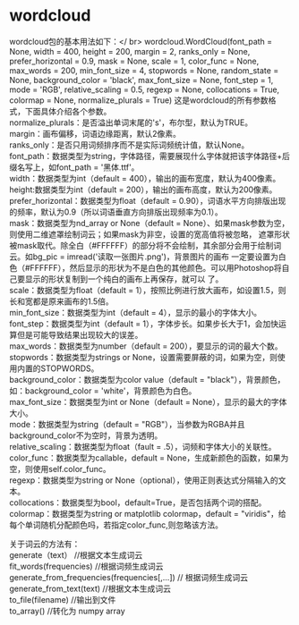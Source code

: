 # wordcloud
wordcloud包的基本用法如下：</ br>
<span>wordcloud.WordCloud(font_path = None,
                    width = 400,
                    height = 200,
                    margin = 2,
                    ranks_only = None,
                    prefer_horizontal = 0.9,
                    mask = None,
                    scale = 1,
                    color_func = None,
                    max_words = 200,
                    min_font_size = 4,
                    stopwords = None,
                    random_state = None,
                    background_color = 'black',
                    max_font_size = None,
                    font_step = 1,
                    mode = 'RGB',
                    relative_scaling = 0.5,
                    regexp = None,
                    collocations = True,
                    colormap = None,
                    normalize_plurals = True)
</span>
这是wordcloud的所有参数格式，下面具体介绍各个参数。</br>
normalize_plurals：是否溢出单词末尾的's'，布尔型，默认为TRUE。</br>
margin：画布偏移，词语边缘距离，默认2像素。</br>
ranks_only：是否只用词频排序而不是实际词频统计值，默认None。</br>
font_path：数据类型为string，字体路径，需要展现什么字体就把该字体路径+后缀名写上，如font_path = '黑体.ttf'。</br>
width：数据类型为int（default = 400），输出的画布宽度，默认为400像素。</br>
height:数据类型为int（default = 200），输出的画布高度，默认为200像素。</br>
prefer_horizontal：数据类型为float（default = 0.90），词语水平方向排版出现的频率，默认为0.9（所以词语垂直方向排版出现频率为0.1）。</br>
mask：数据类型为nd_array or None（default = None）、如果mask参数为空，则使用二维遮罩绘制词云；如果mask为非空，设置的宽高值将被忽略，
遮罩形状被mask取代。除全白（#FFFFFF）的部分将不会绘制，其余部分会用于绘制词云。如bg_pic = imread('读取一张图片.png')，背景图片的画布
一定要设置为白色（#FFFFFF），然后显示的形状为不是白色的其他颜色。可以用Photoshop将自己要显示的形状复制到一个纯白的画布上再保存，就可以
了。</br>
scale：数据类型为float（default = 1），按照比例进行放大画布，如设置1.5，则长和宽都是原来画布的1.5倍。</br>
min_font_size：数据类型为int（default = 4），显示的最小的字体大小。</br>
font_step：数据类型为int（default = 1），字体步长。如果步长大于1，会加快运算但是可能导致结果出现较大的误差。</br>
max_words：数据类型为number（default = 200），要显示的词的最大个数。</br>
stopwords：数据类型为strings or None，设置需要屏蔽的词，如果为空，则使用内置的STOPWORDS。</br>
background_color：数据类型为color value（default = "black"），背景颜色，如：background_color = 'white'，背景颜色为白色。</br>
max_font_size：数据类型为int or None（default = None），显示的最大的字体大小。</br>
mode：数据类型为string（default = "RGB"），当参数为RGBA并且background_color不为空时，背景为透明。</br>
relative_scaling：数据类型为float（fault = .5），词频和字体大小的关联性。</br>
color_func：数据类型为callable，default = None，生成新颜色的函数，如果为空，则使用self.color_func。</br>
regexp：数据类型为string or None（optional），使用正则表达式分隔输入的文本。</br>
collocations：数据类型为bool，default=True，是否包括两个词的搭配。</br>
colormap：数据类型为string or matplotlib colormap，default = "viridis"，给每个单词随机分配颜色吗，若指定color_func,则忽略该方法。</br>

关于词云的方法有：</br>
generate（text）  //根据文本生成词云</br>
fit_words(frequencies)  //根据词频生成词云</br>
generate_from_frequencies(frequencies[,...])    // 根据词频生成词云</br>
generate_from_text(text)    //根据文本生成词云</br>
to_file(filename)     //输出到文件</br>
to_array()            //转化为 numpy array</br>
